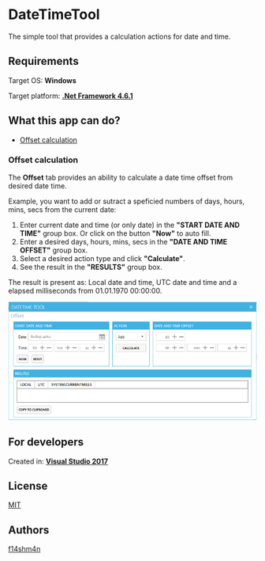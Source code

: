 ﻿# DateTimeTool

The simple tool that provides a calculation actions for date and time.

## Requirements

Target OS: **Windows**

Target platform: [**.Net Framework 4.6.1**](https://www.microsoft.com/net/download/Windows/run)

## What this app can do?

* [Offset calculation](#offest-calculation)

### Offset calculation

The **Offset** tab provides an ability to calculate a date time offset from desired date time.

Example, you want to add or sutract a speficied numbers of days, hours, mins, secs from the current date:

1) Enter current date and time (or only date) in the **"START DATE AND TIME"** group box. Or click on the button **"Now"** to auto fill.
2) Enter a desired days, hours, mins, secs in the **"DATE AND TIME OFFSET"** group box.
3) Select a desired action type and click **"Calculate"**.
4) See the result in the **"RESULTS"** group box.

The result is present as: Local date and time, UTC date and time and a elapsed milliseconds from 01.01.1970 00:00:00.

![Offest-tab](https://github.com/f14shm4n/DateTimeTool/blob/dev/DateTimeTool/Assets/Docs/dtt_offset.PNG)

## For developers

Created in: [**Visual Studio 2017**](https://www.visualstudio.com/downloads)

## License

[MIT](https://opensource.org/licenses/MIT)

## Authors

[f14shm4n](https://github.com/f14shm4n)


